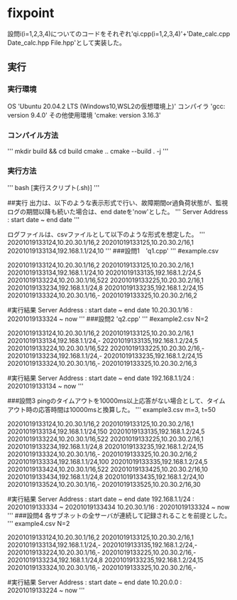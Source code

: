 # fixpoint
設問i(i=1,2,3,4)についてのコードをそれぞれ'qi.cpp(i=1,2,3,4)'+'Date_calc.cpp Date_calc.hpp File.hpp'として実装した。
## 実行
### 実行環境
OS 'Ubuntu 20.04.2 LTS (Windows10,WSL2の仮想環境上)'
コンパイラ 'gcc: version 9.4.0'
その他使用環境 'cmake: version 3.16.3'
### コンパイル方法
'''
mkdir build && cd build
cmake ..
cmake --build . -j
'''
### 実行方法
'''
bash [実行スクリプト(.sh)]
'''


##実行
出力は、以下のような表示形式で行い、故障期間or過負荷状態が、監視ログの期間以降も続いた場合は、end dateを'now'とした。
'''
Server Address : start date ~ end date
'''

ログファイルは、csvファイルとして以下のような形式を想定した。
'''
20201019133124,10.20.30.1/16,2
20201019133125,10.20.30.2/16,1
20201019133134,192.168.1.1/24,10
'''
###設問1　'q1.cpp'
'''
#example.csv

20201019133124,10.20.30.1/16,2
20201019133125,10.20.30.2/16,1
20201019133134,192.168.1.1/24,10
20201019133135,192.168.1.2/24,5
20201019133224,10.20.30.1/16,522
20201019133225,10.20.30.2/16,1
20201019133234,192.168.1.1/24,8
20201019133235,192.168.1.2/24,15
20201019133324,10.20.30.1/16,-
20201019133325,10.20.30.2/16,2

#実行結果
Server Address : start date ~ end date
10.20.30.1/16 : 20201019133324 ~ now
'''
###設問2 'q2.cpp'
'''
#example2.csv N=2

20201019133124,10.20.30.1/16,2
20201019133125,10.20.30.2/16,1
20201019133134,192.168.1.1/24,-
20201019133135,192.168.1.2/24,5
20201019133224,10.20.30.1/16,522
20201019133225,10.20.30.2/16,-
20201019133234,192.168.1.1/24,-
20201019133235,192.168.1.2/24,15
20201019133324,10.20.30.1/16,-
20201019133325,10.20.30.2/16,3

#実行結果
Server Address : start date ~ end date
192.168.1.1/24 : 20201019133134 ~ now
'''

###設問3
pingのタイムアウトを10000ms以上応答がない場合として、タイムアウト時の応答時間は10000msと換算した。
'''
example3.csv m=3, t=50

20201019133124,10.20.30.1/16,2
20201019133125,10.20.30.2/16,1
20201019133134,192.168.1.1/24,150
20201019133135,192.168.1.2/24,5
20201019133224,10.20.30.1/16,522
20201019133225,10.20.30.2/16,1
20201019133234,192.168.1.1/24,8
20201019133235,192.168.1.2/24,15
20201019133324,10.20.30.1/16,-
20201019133325,10.20.30.2/16,2
20201019133334,192.168.1.1/24,100
20201019133335,192.168.1.2/24,5
20201019133424,10.20.30.1/16,522
20201019133425,10.20.30.2/16,10
20201019133434,192.168.1.1/24,8
20201019133435,192.168.1.2/24,10
20201019133524,10.20.30.1/16,-
20201019133525,10.20.30.2/16,30

#実行結果
Server Address : start date ~ end date
192.168.1.1/24 : 20201019133334 ~ 20201019133434
10.20.30.1/16 : 20201019133324 ~ now
'''
###設問4
各サブネットの全サーバが連続して記録されることを前提とした。
'''
example4.csv N=2

20201019133124,10.20.30.1/16,2
20201019133125,10.20.30.2/16,1
20201019133134,192.168.1.1/24,-
20201019133135,192.168.1.2/24,-
20201019133224,10.20.30.1/16,-
20201019133225,10.20.30.2/16,-
20201019133234,192.168.1.1/24,8
20201019133235,192.168.1.2/24,15
20201019133324,10.20.30.1/16,-
20201019133325,10.20.30.2/16,-

#実行結果
Server Address : start date ~ end date
10.20.0.0 : 20201019133224 ~ now
'''